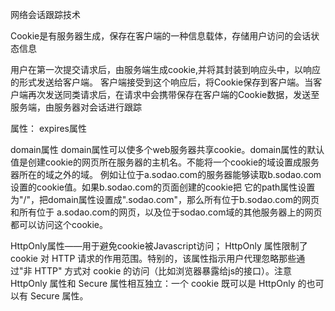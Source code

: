 网络会话跟踪技术

Cookie是有服务器生成，保存在客户端的一种信息载体，存储用户访问的会话状态信息

用户在第一次提交请求后，由服务端生成cookie,并将其封装到响应头中，以响应的形式发送给客户端。
客户端接受到这个响应后，将Cookie保存到客户端。当客户端再次发送同类请求后，在请求中会携带保存在客户端的Cookie数据，发送至服务端，由服务器对会话进行跟踪

属性： expires属性

domain属性
  domain属性可以使多个web服务器共享cookie。domain属性的默认值是创建cookie的网页所在服务器的主机名。不能将一个cookie的域设置成服务器所在的域之外的域。
  例如让位于a.sodao.com的服务器能够读取b.sodao.com设置的cookie值。如果b.sodao.com的页面创建的cookie把 它的path属性设置为"/"，把domain属性设置成".sodao.com"，那么所有位于b.sodao.com的网页和所有位于 a.sodao.com的网页，以及位于sodao.com域的其他服务器上的网页都可以访问这个cookie。

HttpOnly属性——用于避免cookie被Javascript访问；
  HttpOnly 属性限制了 cookie 对 HTTP 请求的作用范围。特别的，该属性指示用户代理忽略那些通过"非 HTTP" 方式对 cookie 的访问（比如浏览器暴露给js的接口）。注意 HttpOnly 属性和 Secure 属性相互独立：一个 cookie 既可以是 HttpOnly 的也可以有 Secure 属性。
